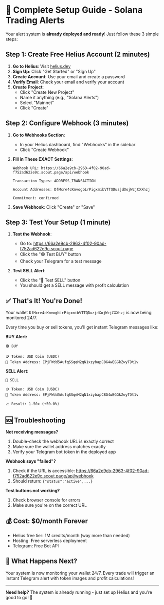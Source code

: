 # 🚀 Complete Setup Guide - Solana Trading Alerts

Your alert system is **already deployed and ready**! Just follow these 3 simple steps:

## Step 1: Create Free Helius Account (2 minutes)

1. **Go to Helius**: Visit [helius.dev](https://helius.dev)
2. **Sign Up**: Click "Get Started" or "Sign Up" 
3. **Create Account**: Use your email and create a password
4. **Verify Email**: Check your email and verify your account
5. **Create Project**: 
   - Click "Create New Project"
   - Name it anything (e.g., "Solana Alerts")
   - Select "Mainnet"
   - Click "Create"

## Step 2: Configure Webhook (3 minutes)

1. **Go to Webhooks Section**:
   - In your Helius dashboard, find "Webhooks" in the sidebar
   - Click "Create Webhook"

2. **Fill in These EXACT Settings**:
   ```
   Webhook URL: https://66a2e9cb-2963-4f02-90ad-f752ad622e9c.scout.page/api/webhook
   
   Transaction Types: ADDRESS_TRANSACTION
   
   Account Addresses: DfMxre4cKmvogbLrPigxmibVTTQDuzjdXojWzjCXXhzj
   
   Commitment: confirmed
   ```

3. **Save Webhook**: Click "Create" or "Save"

## Step 3: Test Your Setup (1 minute)

1. **Test the Webhook**:
   - Go to: https://66a2e9cb-2963-4f02-90ad-f752ad622e9c.scout.page
   - Click the "🟢 Test BUY" button
   - Check your Telegram for a test message

2. **Test SELL Alert**:
   - Click the "🔴 Test SELL" button  
   - You should get a SELL message with profit calculation

## ✅ That's It! You're Done!

Your wallet `DfMxre4cKmvogbLrPigxmibVTTQDuzjdXojWzjCXXhzj` is now being monitored 24/7.

Every time you buy or sell tokens, you'll get instant Telegram messages like:

**BUY Alert:**
```
🟢 BUY

🪙 Token: USD Coin (USDC)
🔗 Token Address: EPjFWdd5AufqSSqeM2qN1xzybapC8G4wEGGkZwyTDt1v
```

**SELL Alert:**
```
🔴 SELL

🪙 Token: USD Coin (USDC)
🔗 Token Address: EPjFWdd5AufqSSqeM2qN1xzybapC8G4wEGGkZwyTDt1v

📈 Result: 1.50x (+50.0%)
```

## 🆘 Troubleshooting

**Not receiving messages?**
1. Double-check the webhook URL is exactly correct
2. Make sure the wallet address matches exactly
3. Verify your Telegram bot token in the deployed app

**Webhook says "failed"?**
1. Check if the URL is accessible: https://66a2e9cb-2963-4f02-90ad-f752ad622e9c.scout.page/api/webhook
2. Should return: `{"status":"active",...}`

**Test buttons not working?**
1. Check browser console for errors
2. Make sure you're on the correct URL

## 💰 Cost: $0/month Forever
- Helius free tier: 1M credits/month (way more than needed)
- Hosting: Free serverless deployment
- Telegram: Free Bot API

## 🎯 What Happens Next?
Your system is now monitoring your wallet 24/7. Every trade will trigger an instant Telegram alert with token images and profit calculations!

---

**Need help?** The system is already running - just set up Helius and you're good to go! 🚀
